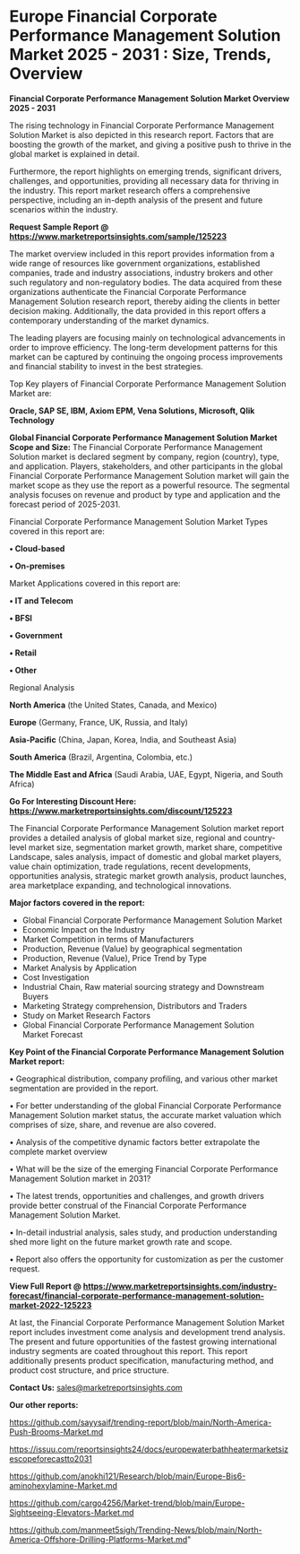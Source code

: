 # Europe Financial Corporate Performance Management Solution Market 2025 - 2031 : Size, Trends, Overview

<Strong> Financial Corporate Performance Management Solution Market Overview 2025 - 2031</strong>

The rising technology in Financial Corporate Performance Management Solution Market is also depicted in this research report. Factors that are boosting the growth of the market, and giving a positive push to thrive in the global market is explained in detail.

Furthermore, the report highlights on emerging trends, significant drivers, challenges, and opportunities, providing all necessary data for thriving in the industry. This report market research offers a comprehensive perspective, including an in-depth analysis of the present and future scenarios within the industry.

<strong>Request Sample Report @ <a href=https://www.marketreportsinsights.com/sample/125223>https://www.marketreportsinsights.com/sample/125223</a></strong>

The market overview included in this report provides information from a wide range of resources like government organizations, established companies, trade and industry associations, industry brokers and other such regulatory and non-regulatory bodies. The data acquired from these organizations authenticate the Financial Corporate Performance Management Solution research report, thereby aiding the clients in better decision making. Additionally, the data provided in this report offers a contemporary understanding of the market dynamics.

The leading players are focusing mainly on technological advancements in order to improve efficiency. The long-term development patterns for this market can be captured by continuing the ongoing process improvements and financial stability to invest in the best strategies.

Top Key players of Financial Corporate Performance Management Solution Market are:

<strong>Oracle, SAP SE, IBM, Axiom EPM, Vena Solutions, Microsoft, Qlik Technology</strong>

<strong><b>Global Financial Corporate Performance Management Solution Market Scope and Size:</b></strong>
The Financial Corporate Performance Management Solution market is declared segment by company, region (country), type, and application. Players, stakeholders, and other participants in the global Financial Corporate Performance Management Solution market will gain the market scope as they use the report as a powerful resource. The segmental analysis focuses on revenue and product by type and application and the forecast period of 2025-2031.

Financial Corporate Performance Management Solution Market Types covered in this report are:

<strong>• Cloud-based

• On-premises</strong>

Market Applications covered in this report are:

<strong>• IT and Telecom

• BFSI

• Government

• Retail

• Other</strong> 

Regional Analysis

<strong>North America</strong> (the United States, Canada, and Mexico)

<strong>Europe</strong> (Germany, France, UK, Russia, and Italy)

<strong>Asia-Pacific</strong> (China, Japan, Korea, India, and Southeast Asia)

<strong>South America</strong> (Brazil, Argentina, Colombia, etc.)

<strong>The Middle East and Africa</strong> (Saudi Arabia, UAE, Egypt, Nigeria, and South Africa)

<strong>Go For Interesting Discount Here: <a href=https://www.marketreportsinsights.com/discount/125223>https://www.marketreportsinsights.com/discount/125223</a></strong>

The Financial Corporate Performance Management Solution market report provides a detailed analysis of global market size, regional and country-level market size, segmentation market growth, market share, competitive Landscape, sales analysis, impact of domestic and global market players, value chain optimization, trade regulations, recent developments, opportunities analysis, strategic market growth analysis, product launches, area marketplace expanding, and technological innovations.

<strong><b>Major factors covered in the report:</b></strong>
<ul>
  <li>Global Financial Corporate Performance Management Solution Market </li>
  <li>Economic Impact on the Industry</li>
  <li>Market Competition in terms of Manufacturers</li>
  <li>Production, Revenue (Value) by geographical segmentation</li>
  <li>Production, Revenue (Value), Price Trend by Type</li>
  <li>Market Analysis by Application</li>
  <li>Cost Investigation</li>
  <li>Industrial Chain, Raw material sourcing strategy and Downstream Buyers</li>
  <li>Marketing Strategy comprehension, Distributors and Traders</li>
  <li>Study on Market Research Factors</li>
  <li>Global Financial Corporate Performance Management Solution Market Forecast</li>
</ul>

<strong><b>Key Point of the Financial Corporate Performance Management Solution Market report:</b></strong>

• Geographical distribution, company profiling, and various other market segmentation are provided in the report.

• For better understanding of the global Financial Corporate Performance Management Solution market status, the accurate market valuation which comprises of size, share, and revenue are also covered.

• Analysis of the competitive dynamic factors better extrapolate the complete market overview

• What will be the size of the emerging Financial Corporate Performance Management Solution market in 2031?

• The latest trends, opportunities and challenges, and growth drivers provide better construal of the Financial Corporate Performance Management Solution Market.

• In-detail industrial analysis, sales study, and production understanding shed more light on the future market growth rate and scope.

• Report also offers the opportunity for customization as per the customer request.

<strong><b>View Full Report @ <a href=https://www.marketreportsinsights.com/industry-forecast/financial-corporate-performance-management-solution-market-2022-125223>https://www.marketreportsinsights.com/industry-forecast/financial-corporate-performance-management-solution-market-2022-125223</a></b></strong>


At last, the Financial Corporate Performance Management Solution Market report includes investment come analysis and development trend analysis. The present and future opportunities of the fastest growing international industry segments are coated throughout this report. This report additionally presents product specification, manufacturing method, and product cost structure, and price structure.

<strong>Contact Us:</strong>
sales@marketreportsinsights.com

<strong>Our other reports:</strong>

<a href=https://github.com/sayysaif/trending-report/blob/main/North-America-Push-Brooms-Market.md>https://github.com/sayysaif/trending-report/blob/main/North-America-Push-Brooms-Market.md</a>

<a href=https://issuu.com/reportsinsights24/docs/europewaterbathheatermarketsizescopeforecastto2031>https://issuu.com/reportsinsights24/docs/europewaterbathheatermarketsizescopeforecastto2031</a>

<a href=https://github.com/anokhi121/Research/blob/main/Europe-Bis6-aminohexylamine-Market.md>https://github.com/anokhi121/Research/blob/main/Europe-Bis6-aminohexylamine-Market.md</a>

<a href=https://github.com/cargo4256/Market-trend/blob/main/Europe-Sightseeing-Elevators-Market.md>https://github.com/cargo4256/Market-trend/blob/main/Europe-Sightseeing-Elevators-Market.md</a>

<a href=https://github.com/manmeet5sigh/Trending-News/blob/main/North-America-Offshore-Drilling-Platforms-Market.md>https://github.com/manmeet5sigh/Trending-News/blob/main/North-America-Offshore-Drilling-Platforms-Market.md</a>"

